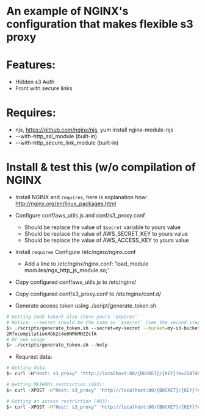 # An example of NGINX's configuration that makes flexible s3 proxy

# Features:
 * Hidden s3 Auth
 * Front with secure links

# Requires:
 * njs, https://github.com/nginx/njs, yum install nginx-module-njs
 * --with-http_ssl_module (built-in)
 * --with-http_secure_link_module (built-in)

# Install & test this (w/o compilation of NGINX

* Install NGINX and `requires`, here is explanation how: http://nginx.org/en/linux_packages.html
* Configure conf/aws_utils.js and conf/s3_proxy.conf
  * Should be replace the value of `$secret` variable to yours value
  * Should be replace the value of AWS_SECRET_KEY to yours value
  * Should be replace the value of AWS_ACCESS_KEY to yours value
* Install `requires` Configure /etc/nginx/nginx.conf
  * Add a line to /etc/nginx/nginx.conf: 'load_module modules/ngx_http_js_module.so;'
* Copy configured conf/aws_utils.js to /etc/nginx/
* Copy configured conf/s3_proxy.conf to /etc/nginx/conf.d/

* Generate access token using ./script/generate_token.sh
```bash
# Getting {md5 token} also store yours `expires`
# Notice. --secret should be the same as `$secret` (see the second step)
$> ./scripts/generate_token.sh --secret=my-secret --bucket=my-s3-bucket --expires=2147483647 # forever
2RfxcompilationXGk2c4x0NMkMHZZcfA
# Or see usage
$> ./scripts/generate_token.sh --help
```
* Requrest data:
```bash
# Getting data:
$> curl -H"Host: s3_proxy" 'http://localhost:80/{BUCKET}/{KEY}?e=2147483647&t=2RfxXGk2c4x0NMkMHZZcfA'

# Getting METHODs restriction (403):
$> curl -XPOST -H"Host: s3_proxy" 'http://localhost:80/{BUCKET}/{KEY}?e=2147483647&t=2RfxXGk2c4x0NMkMHZZcfA'

# Getting an access restriction (403):
$> curl -XPOST -H"Host: s3_proxy" 'http://localhost:80/{BUCKET}/{KEY}?e=2147483647&t=2RfxXGk2c4x0NMkMHZZcfA'
```

